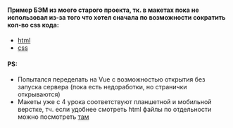 #### Пример БЭМ из моего старого проекта, тк. в макетах пока не использовал из-за того что хотел сначала по возможности сократить кол-во css кода:
- [html](bem/index.html)
- [css](bem/style.css)

#### PS:
- Попытался переделать на Vue с возможностью открытия без запуска сервера (пока есть недоработки, но странички открываются)
- Макеты уже с 4 урока соответствуют планшетной и мобильной верстке, тч. если удобнее смотреть html файлы по отдельности можно посмотреть [там](../lesson_4)